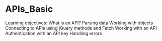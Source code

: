 # APIs_Basic

Learning objectives:
What is an API?
Parsing data
Working with objects
Connecting to APIs using jQuery methods and Fetch
Working with an API
Authentication with an API key
Handling errors
